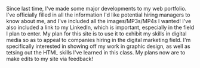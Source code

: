 Since last time, I've made some major developments to my web portfolio.
I've officially filled in all the information I'd like potential hiring managers to know about me, and I've included all the images/MP3s/MP4s I wanted!
I've also included a link to my LinkedIn, which is important, especially in the field I plan to enter.
My plan for this site is to use it to exhibit my skills in digital media so as to appeal to companies hiring in the digital marketing field.
I'm specifically interested in showing off my work in graphic design, as well as tetsing out the HTML skills I've learned in this class.
My plans now are to make edits to my site via feedback!
